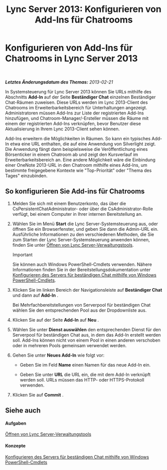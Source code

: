 ﻿---
title: 'Lync Server 2013: Konfigurieren von Add-Ins für Chatrooms'
TOCTitle: Konfigurieren von Add-Ins für Chatrooms
ms:assetid: 4eeaf19e-8369-4f6f-af65-a283cf7daa1c
ms:mtpsurl: https://technet.microsoft.com/de-de/library/JJ204878(v=OCS.15)
ms:contentKeyID: 49293968
ms.date: 05/19/2016
mtps_version: v=OCS.15
ms.translationtype: HT
---

# Konfigurieren von Add-Ins für Chatrooms in Lync Server 2013

 

_**Letztes Änderungsdatum des Themas:** 2013-02-21_

In Systemsteuerung für Lync Server 2013 können Sie URLs mithilfe des Abschnitts **Add-In** auf der Seite **Beständiger Chat** einzelnen Beständiger Chat-Räumen zuweisen. Diese URLs werden im Lync 2013-Client des Chatrooms im Erweiterbarkeitsbereich für Unterhaltungen angezeigt. Administratoren müssen Add-Ins zur Liste der registrierten Add-Ins hinzufügen, und Chatroom-Manager/-Ersteller müssen die Räume mit einem der registrierten Add-Ins verknüpfen, bevor Benutzer diese Aktualisierung in Ihrem Lync 2013-Client sehen können.

Add-Ins erweitern die Möglichkeiten in Räumen. So kann ein typisches Add-In etwa eine URL enthalten, die auf eine Anwendung von Silverlight zeigt. Die Anwendung fängt dann beispielsweise die Veröffentlichung eines Börsenticker in einem Chatroom ab und zeigt den Kursverlauf im Erweiterbarkeitsbereich an. Eine andere Möglichkeit wäre die Einbindung einer OneNote 2013-URL in den Chatroom mithilfe eines Add-Ins, um bestimmte freigegebene Kontexte wie "Top-Priorität" oder "Thema des Tages" einzubinden.

## So konfigurieren Sie Add-ins für Chatrooms

1.  Melden Sie sich mit einem Benutzerkonto, das über die CsPersistentChatAdministrator- oder über die CsAdministrator-Rolle verfügt, bei einem Computer in Ihrer internen Bereitstellung an.

2.  Wählen Sie im Menü **Start** die Lync Server-Systemsteuerung aus, oder öffnen Sie ein Browserfenster, und geben Sie dann die Admin-URL ein. Ausführliche Informationen zu den verschiedenen Methoden, die Sie zum Starten der Lync Server-Systemsteuerung anwenden können, finden Sie unter [Öffnen von Lync Server-Verwaltungstools](lync-server-2013-open-lync-server-administrative-tools.md).
    

    > [!IMPORTANT]
    > Sie können auch Windows PowerShell-Cmdlets verwenden. Nähere Informationen finden Sie in der Bereitstellungsdokumentation unter <A href="configuring-persistent-chat-server-by-using-windows-powershell-cmdlets.md">Konfigurieren des Servers für beständigen Chat mithilfe von Windows PowerShell-Cmdlets</A>.



3.  Klicken Sie im linken Bereich der Navigationsleiste auf **Beständiger Chat** und dann auf **Add-In** .
    
    Bei Mehrfachbereitstellungen von Serverpool für beständigen Chat wählen Sie den entsprechenden Pool aus der Dropdownliste aus.

4.  Klicken Sie auf der Seite **Add-In** auf **Neu** .

5.  Wählen Sie unter **Dienst auswählen** den entsprechenden Dienst für den Serverpool für beständigen Chat aus, in dem das Add-In erstellt werden soll. Add-Ins können nicht von einem Pool in einen anderen verschoben oder in mehreren Pools gemeinsam verwendet werden.

6.  Gehen Sie unter **Neues Add-In** wie folgt vor:
    
      - Geben Sie im Feld **Name** einen Namen für das neue Add-In ein.
    
      - Geben Sie unter **URL** die URL ein, die mit dem Add-In verknüpft werden soll. URLs müssen das HTTP- oder HTTPS-Protokoll verwenden.

7.  Klicken Sie auf **Commit** .

## Siehe auch

#### Aufgaben

[Öffnen von Lync Server-Verwaltungstools](lync-server-2013-open-lync-server-administrative-tools.md)  

#### Konzepte

[Konfigurieren des Servers für beständigen Chat mithilfe von Windows PowerShell-Cmdlets](configuring-persistent-chat-server-by-using-windows-powershell-cmdlets.md)

